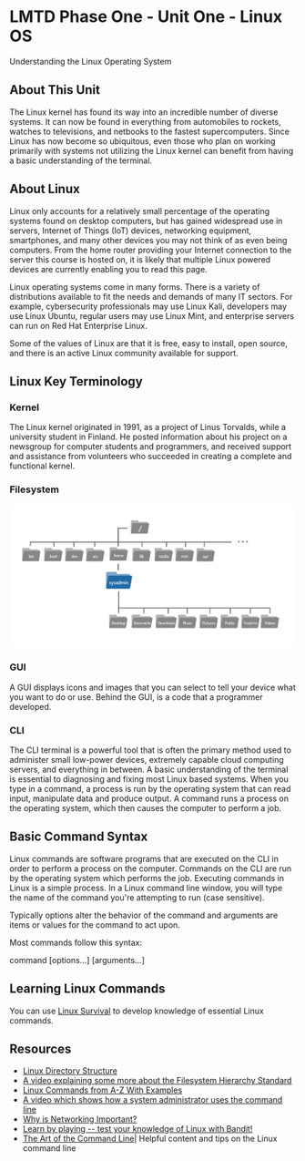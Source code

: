 # LMTD Phase One - Unit One - Linux OS
Understanding the Linux Operating System

## About This Unit
The Linux kernel has found its way into an incredible number of diverse systems. It can now be found in everything from automobiles to rockets, watches to televisions, and netbooks to the fastest supercomputers. Since Linux has now become so ubiquitous, even those who plan on working primarily with systems not utilizing the Linux kernel can benefit from having a basic understanding of the terminal.
 
## About Linux
Linux only accounts for a relatively small percentage of the operating systems found on desktop computers, but has gained widespread use in servers, Internet of Things (IoT) devices, networking equipment, smartphones, and many other devices you may not think of as even being computers. From the home router providing your Internet connection to the server this course is hosted on, it is likely that multiple Linux powered devices are currently enabling you to read this page.

Linux operating systems come in many forms. There is a variety of distributions available to fit the needs and demands of many IT sectors. For example, cybersecurity professionals may use Linux Kali, developers may use Linux Ubuntu, regular users may use Linux Mint, and enterprise servers can run on Red Hat Enterprise Linux.

Some of the values of Linux are that it is free, easy to install, open source, and there is an active Linux community available for support. 


## Linux Key Terminology
### Kernel
The Linux kernel originated in 1991, as a project of Linus Torvalds, while a university student in Finland. He posted information about his project on a newsgroup for computer students and programmers, and received support and assistance from volunteers who succeeded in creating a complete and functional kernel.

### Filesystem
![linux filesystem](../../resources/assets/linux-file-structure.png)

### GUI
A GUI displays icons and images that you can select to tell your device what you want to do or use. Behind the GUI, is a code that a programmer developed.

### CLI
The CLI terminal is a powerful tool that is often the primary method used to administer small low-power devices, extremely capable cloud computing servers, and everything in between. A basic understanding of the terminal is essential to diagnosing and fixing most Linux based systems. When you type in a command, a process is run by the operating system that can read input, manipulate data and produce output. A command runs a process on the operating system, which then causes the computer to perform a job.

## Basic Command Syntax
Linux commands are software programs that are executed on the CLI in order to perform a process on the computer. Commands on the CLI are run by the operating system which performs the job. Executing commands in Linux is a simple process. In a Linux command line window, you will type the name of the command you're attempting to run (case sensitive).

Typically options alter the behavior of the command and arguments are items or values for the command to act upon. 

Most commands follow this syntax:

command [options…] [arguments…]


## Learning Linux Commands
You can use [Linux Survival](https://linuxsurvival.com) to develop knowledge of essential Linux commands.

## Resources
* [Linux Directory Structure](https://www.howtogeek.com/117435/htg-explains-the-linux-directory-structure-explained/)
* [A video explaining some more about the Filesystem Hierarchy Standard](https://youtu.be/HbgzrKJvDRw/)
* [Linux Commands from A-Z With Examples](https://www.tecmint.com/linux-commands-cheat-sheet/)
* [A video which shows how a system administrator uses the command line](https://youtu.be/q7AFscKwKVc/)
* [Why is Networking Important?](http://www.digitaldividecouncil.com/why-is-computer-networking-important/)
* [Learn by playing -- test your knowledge of Linux with Bandit!](https://overthewire.org/wargames/bandit/)
* [The Art of the Command Line](https://github.com/jlevy/the-art-of-command-line)| Helpful content and tips on the Linux command line

